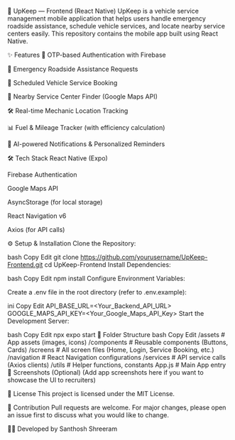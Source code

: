 🚗 UpKeep — Frontend (React Native)
UpKeep is a vehicle service management mobile application that helps users handle emergency roadside assistance, schedule vehicle services, and locate nearby service centers easily. This repository contains the mobile app built using React Native.

✨ Features
🔐 OTP-based Authentication with Firebase

🚨 Emergency Roadside Assistance Requests

📅 Scheduled Vehicle Service Booking

🏬 Nearby Service Center Finder (Google Maps API)

🛠️ Real-time Mechanic Location Tracking

📊 Fuel & Mileage Tracker (with efficiency calculation)

🔔 AI-powered Notifications & Personalized Reminders

🛠️ Tech Stack
React Native (Expo)

Firebase Authentication

Google Maps API

AsyncStorage (for local storage)

React Navigation v6

Axios (for API calls)

⚙️ Setup & Installation
Clone the Repository:

bash
Copy
Edit
git clone https://github.com/yourusername/UpKeep-Frontend.git
cd UpKeep-Frontend
Install Dependencies:

bash
Copy
Edit
npm install
Configure Environment Variables:

Create a .env file in the root directory (refer to .env.example):

ini
Copy
Edit
API_BASE_URL=<Your_Backend_API_URL>
GOOGLE_MAPS_API_KEY=<Your_Google_Maps_API_Key>
Start the Development Server:

bash
Copy
Edit
npx expo start
📁 Folder Structure
bash
Copy
Edit
/assets               # App assets (images, icons)
/components          # Reusable components (Buttons, Cards)
/screens             # All screen files (Home, Login, Service Booking, etc.)
/navigation          # React Navigation configurations
/services            # API service calls (Axios clients)
/utils               # Helper functions, constants
App.js               # Main App entry
📸 Screenshots (Optional)
(Add app screenshots here if you want to showcase the UI to recruiters)

📝 License
This project is licensed under the MIT License.

🤝 Contribution
Pull requests are welcome. For major changes, please open an issue first to discuss what you would like to change.

👨‍💻 Developed by
Santhosh Shreeram